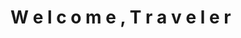 <!-- TITLE: LEXITRON™ Home Screen -->
<!-- SUBTITLE: LEXITRON™, your digital guide to Magnos -->

# W e l c o m e , T r a v e l e r